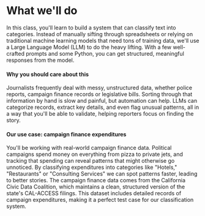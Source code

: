# What we'll do

In this class, you'll learn to build a system that can classify text into categories. Instead of manually sifting through spreadsheets or relying on traditional machine learning models that need tons of training data, we'll use a Large Language Model (LLM) to do the heavy lifting. With a few well-crafted prompts and some Python, you can get structured, meaningful responses from the model.

#### Why you should care about this

Journalists frequently deal with messy, unstructured data, whether police reports, campaign finance records or legislative bills. Sorting through that information by hand is slow and painful, but automation can help. LLMs can categorize records, extract key details, and even flag unusual patterns, all in a way that you'll be able to validate, helping reporters focus on finding the story.

#### Our use case: campaign finance expenditures

You'll be working with real-world campaign finance data. Political campaigns spend money on everything from pizza to private jets, and tracking that spending can reveal patterns that might otherwise go unnoticed. By classifying expenditures into categories like "Hotels," "Restaurants" or "Consulting Services" we can spot patterns faster, leading to better stories. The campaign finance data comes from the California Civic Data Coalition, which maintains a clean, structured version of the state's CAL-ACCESS filings. This dataset includes detailed records of campaign expenditures, making it a perfect test case for our classification system.